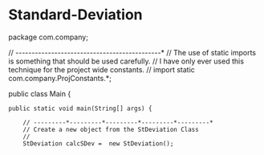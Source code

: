 # Standard-Deviation
package com.company;

// ---------*---------*---------*---------*---------*
// The use of static imports is something that should be used carefully.
// I have only ever used this technique for the project wide constants.
//
import static com.company.ProjConstants.*;

public class Main {



    public static void main(String[] args) {

        // ---------*---------*---------*---------*---------*
        // Create a new object from the StDeviation Class
        //
        StDeviation calcSDev =  new StDeviation();
